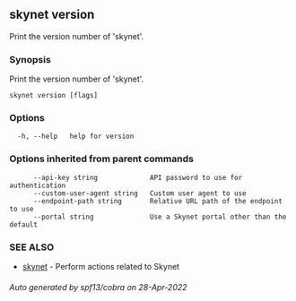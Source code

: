 ## skynet version

Print the version number of 'skynet'.

### Synopsis

Print the version number of 'skynet'.

```
skynet version [flags]
```

### Options

```
  -h, --help   help for version
```

### Options inherited from parent commands

```
      --api-key string             API password to use for authentication
      --custom-user-agent string   Custom user agent to use
      --endpoint-path string       Relative URL path of the endpoint to use
      --portal string              Use a Skynet portal other than the default
```

### SEE ALSO

* [skynet](skynet.md)	 - Perform actions related to Skynet

###### Auto generated by spf13/cobra on 28-Apr-2022
